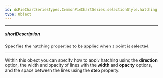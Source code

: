```yaml
---
id: dxPieChartSeriesTypes.CommonPieChartSeries.selectionStyle.hatching
type: Object
---
```

---
##### shortDescription
Specifies the hatching properties to be applied when a point is selected.

---
Within this object you can specify how to apply hatching using the **direction** option, the width and opacity of lines with the **width** and **opacity** options, and the space between the lines using the **step** property.
